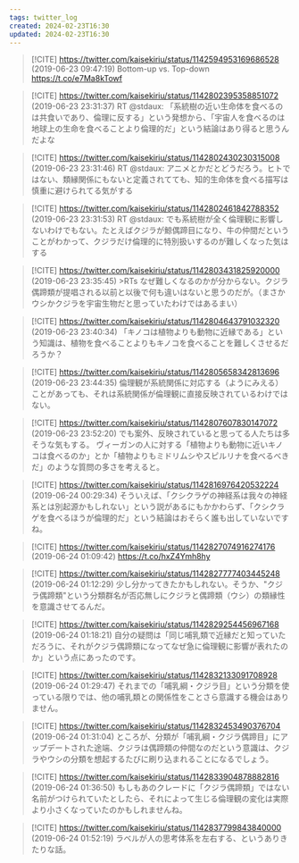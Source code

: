 ```yaml
---
tags: twitter_log
created: 2024-02-23T16:30
updated: 2024-02-23T16:30
---
```


> [!CITE] https://twitter.com/kaisekiriu/status/1142594953169686528 (2019-06-23 09:47:19)
> Bottom-up vs. Top-down https://t.co/e7Ma8kTowf

> [!CITE] https://twitter.com/kaisekiriu/status/1142802395358851072 (2019-06-23 23:31:37)
> RT @stdaux: 「系統樹の近い生命体を食べるのは共食いであり、倫理に反する」という発想から、「宇宙人を食べるのは地球上の生命を食べることより倫理的だ」という結論はあり得ると思うんだよな

> [!CITE] https://twitter.com/kaisekiriu/status/1142802430230315008 (2019-06-23 23:31:46)
> RT @stdaux: アニメとかだとどうだろう。ヒトではない、類縁関係にもないと定義されてても、知的生命体を食べる描写は慎重に避けられてる気がする

> [!CITE] https://twitter.com/kaisekiriu/status/1142802461842788352 (2019-06-23 23:31:53)
> RT @stdaux: でも系統樹が全く倫理観に影響しないわけでもない。たとえばクジラが鯨偶蹄目になり、牛の仲間だということがわかって、クジラだけ倫理的に特別扱いするのが難しくなった気はする

> [!CITE] https://twitter.com/kaisekiriu/status/1142803431825920000 (2019-06-23 23:35:45)
> &gt;RTs
> なぜ難しくなるのかが分からない。クジラ偶蹄類が提唱される以前と以後で何も違いはないと思うのだが。（まさかウシかクジラを宇宙生物だと思っていたわけではあるまい）

> [!CITE] https://twitter.com/kaisekiriu/status/1142804643791032320 (2019-06-23 23:40:34)
> 「キノコは植物よりも動物に近縁である」という知識は、植物を食べることよりもキノコを食べることを難しくさせるだろうか？

> [!CITE] https://twitter.com/kaisekiriu/status/1142805658342813696 (2019-06-23 23:44:35)
> 倫理観が系統関係に対応する（ようにみえる）ことがあっても、それは系統関係が倫理観に直接反映されているわけではない。

> [!CITE] https://twitter.com/kaisekiriu/status/1142807607830147072 (2019-06-23 23:52:20)
> でも案外、反映されていると思ってる人たちは多そうな気もする。
> ヴィーガンの人に対する「植物よりも動物に近いキノコは食べるのか」とか「植物よりもミドリムシやスピルリナを食べるべきだ」のような質問の多さを考えると。

> [!CITE] https://twitter.com/kaisekiriu/status/1142816976420532224 (2019-06-24 00:29:34)
> そういえば、「クシクラゲの神経系は我々の神経系とは別起源かもしれない」という説があるにもかかわらず、「クシクラゲを食べるほうが倫理的だ」という結論はおそらく誰も出していないですね。

> [!CITE] https://twitter.com/kaisekiriu/status/1142827074916274176 (2019-06-24 01:09:42)
> https://t.co/hxZ4Ymh8hy

> [!CITE] https://twitter.com/kaisekiriu/status/1142827777403445248 (2019-06-24 01:12:29)
> 少し分かってきたかもしれない。そうか、"クジラ偶蹄類"という分類群名が否応無しにクジラと偶蹄類（ウシ）の類縁性を意識させてるんだ。

> [!CITE] https://twitter.com/kaisekiriu/status/1142829254456967168 (2019-06-24 01:18:21)
> 自分の疑問は「同じ哺乳類で近縁だと知っていただろうに、それがクジラ偶蹄類になってなぜ急に倫理観に影響が表れたのか」という点にあったのです。

> [!CITE] https://twitter.com/kaisekiriu/status/1142832133091708928 (2019-06-24 01:29:47)
> それまでの「哺乳綱・クジラ目」という分類を使っている限りでは、他の哺乳類との関係性をことさら意識する機会はありません。

> [!CITE] https://twitter.com/kaisekiriu/status/1142832453490376704 (2019-06-24 01:31:04)
> ところが、分類が「哺乳綱・クジラ偶蹄目」にアップデートされた途端、クジラは偶蹄類の仲間なのだという意識は、クジラやウシの分類を想起するたびに刷り込まれることになるでしょう。

> [!CITE] https://twitter.com/kaisekiriu/status/1142833904878882816 (2019-06-24 01:36:50)
> もしもあのクレードに「クジラ偶蹄類」ではない名前がつけられていたとしたら、それによって生じる倫理観の変化は実際より小さくなっていたのかもしれませんね。

> [!CITE] https://twitter.com/kaisekiriu/status/1142837799843840000 (2019-06-24 01:52:19)
> ラベルが人の思考体系を左右する、というありきたりな話。
